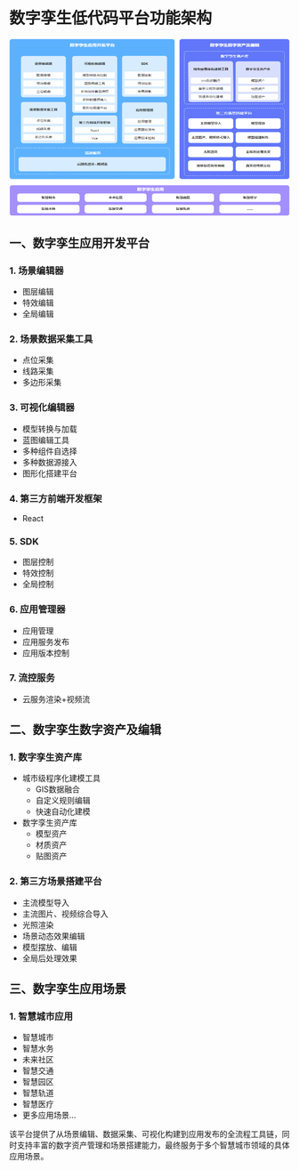 # 数字孪生低代码平台功能架构

![alt text](public/image-9.png)
## 一、数字孪生应用开发平台

### 1. 场景编辑器
- 图层编辑
- 特效编辑
- 全局编辑

### 2. 场景数据采集工具
- 点位采集
- 线路采集
- 多边形采集

### 3. 可视化编辑器
- 模型转换与加载
- 蓝图编辑工具
- 多种组件自选择
- 多种数据源接入
- 图形化搭建平台

### 4. 第三方前端开发框架
- React

### 5. SDK
- 图层控制
- 特效控制
- 全局控制

### 6. 应用管理器
- 应用管理
- 应用服务发布
- 应用版本控制

### 7. 流控服务
- 云服务渲染+视频流

## 二、数字孪生数字资产及编辑

### 1. 数字孪生资产库
- 城市级程序化建模工具
  - GIS数据融合
  - 自定义规则编辑
  - 快速自动化建模
- 数字孪生资产库
  - 模型资产
  - 材质资产
  - 贴图资产

### 2. 第三方场景搭建平台
- 主流模型导入
- 主流图片、视频综合导入
- 光照渲染
- 场景动态效果编辑
- 模型摆放、编辑
- 全局后处理效果

## 三、数字孪生应用场景

### 1. 智慧城市应用
- 智慧城市
- 智慧水务
- 未来社区
- 智慧交通
- 智慧园区
- 智慧轨道
- 智慧医疗
- 更多应用场景...

该平台提供了从场景编辑、数据采集、可视化构建到应用发布的全流程工具链，同时支持丰富的数字资产管理和场景搭建能力，最终服务于多个智慧城市领域的具体应用场景。
